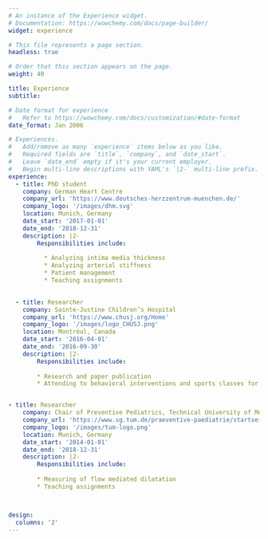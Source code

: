 ```yaml
---
# An instance of the Experience widget.
# Documentation: https://wowchemy.com/docs/page-builder/
widget: experience

# This file represents a page section.
headless: true

# Order that this section appears on the page.
weight: 40

title: Experience
subtitle:

# Date format for experience
#   Refer to https://wowchemy.com/docs/customization/#date-format
date_format: Jan 2006

# Experiences.
#   Add/remove as many `experience` items below as you like.
#   Required fields are `title`, `company`, and `date_start`.
#   Leave `date_end` empty if it's your current employer.
#   Begin multi-line descriptions with YAML's `|2-` multi-line prefix.
experience:
  - title: PhD student 
    company: German Heart Centre
    company_url: 'https://www.deutsches-herzzentrum-muenchen.de/'
    company_logo: '/images/dhm.svg'
    location: Munich, Germany
    date_start: '2017-01-01'
    date_end: '2018-12-31'
    description: |2-
        Responsibilities include:
        
          * Analyzing intima media thickness 
          * Analyzing arterial stiffness
          * Patient management 
          * Teaching assignments

        
  - title: Researcher
    company: Sainte-Justine Children’s Hospital
    company_url: 'https://www.chusj.org/Home'
    company_logo: '/images/logo_CHUSJ.png'
    location: Montréal, Canada
    date_start: '2016-04-01'
    date_end: '2016-09-30'
    description: |2-
        Responsibilities include:
        
        * Research and paper publication 
        * Attending to behavioral interventions and sports classes for overweight and obese children and teenagers


- title: Researcher
    company: Chair of Preventive Pediatrics, Technical University of Munich
    company_url: 'https://www.sg.tum.de/praeventive-paediatrie/startseite/'
    company_logo: '/images/tum-logo.png'
    location: Munich, Germany
    date_start: '2014-01-01'
    date_end: '2018-12-31'
    description: |2-
        Responsibilities include:
        
        * Measuring of flow mediated dilatation
        * Teaching assignments



design:
  columns: '2'
---
```

